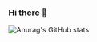 ### Hi there 👋

![Anurag's GitHub stats](https://github-readme-stats.vercel.app/api?username=shaper12340w&show_icons=true&theme=algolia)


<!--
**shaper12340w/shaper12340w** is a ✨ _special_ ✨ repository because its `README.md` (this file) appears on your GitHub profile.

Here are some ideas to get you started:

- 🔭 I’m currently working on ...
- 🌱 I’m currently learning ...
- 👯 I’m looking to collaborate on ...
- 🤔 I’m looking for help with ...
- 💬 Ask me about ...
- 📫 How to reach me: ...
- 😄 Pronouns: ...
- ⚡ Fun fact: ...
-->

